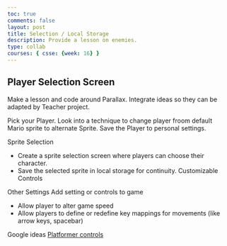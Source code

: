 ```yaml
---
toc: true
comments: false
layout: post
title: Selection / Local Storage
description: Provide a lesson on enemies.
type: collab
courses: { csse: {week: 16} }
---
```


## Player Selection Screen
Make a lesson and code around Parallax.  Integrate ideas so they can be adapted by Teacher project. 

Pick your Player.  Look into a technique to change player froom default Mario sprite to alternate Sprite.  Save the Player to personal settings.

Sprite Selection
- Create a sprite selection screen where players can choose their character.
- Save the selected sprite in local storage for continuity.
Customizable Controls

Other Settings
Add setting or controls to game
- Allow player to alter game speed
- Allow players to define or redefine key mappings for movements (like arrow keys, spacebar)

Google ideas
[Platformer controls](https://www.gamedeveloper.com/design/platformer-controls-how-to-avoid-limpness-and-rigidity-feelings)

